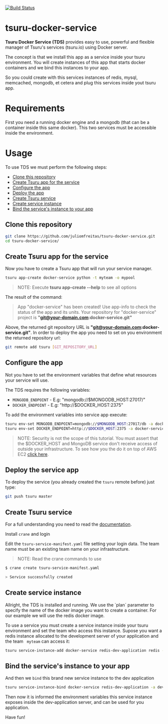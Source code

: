 [![Build Status](https://travis-ci.org/juliomfreitas/tsuru-docker-service.svg?branch=master)](https://travis-ci.org/juliomfreitas/tsuru-docker-service)


# tsuru-docker-service

**Tsuru Docker Service (TDS)** provides easy to use, powerful and flexible manager of Tsuru's services (tsuru.io) using Docker server.

The concept is that we install this app as a service inside your tsuru environment. You will create instances of this app that starts docker containers and we bind this instances to your app.

So you could create with this services instances of redis, mysql, memcached, mongodb, et cetera and plug this services inside yout tsuru app.

# Requirements

First you need a running docker engine and a mongodb (that can be a container inside this same docker). This two services must be accessible inside the environment.


# Usage

To use TDS we must perform the following steps:

 - [Clone this repository](#clone-repo)
 - [Create Tsuru app for the service](#create-tsuru-app)
 - [Configure the app](#configure-app)
 - [Deploy the app](#deploy-service-app)
 - [Create Tsuru service](#create-tsuru-service)
 - [Create service instance](#create-service-instance)
 - [Bind the service's instance to your app](#bind-service)


## <a name="clone-repo"></a>Clone this repository

```bash
git clone https://github.com/juliomfreitas/tsuru-docker-service.git
cd tsuru-docker-service/
```

## <a name="create-tsuru-app"></a>Create Tsuru app for the service

Now you have to create a Tsuru app that will run your service manager.

```bash
tsuru app-create docker-service python -t myteam -o mypool
```

> NOTE: Execute **tsuru app-create --help** to see all options

The result of the command:

> App "docker-service" has been created!
> Use app-info to check the status of the app and its units.
> Your repository for "docker-service" project is
> **"git@your-domain.com:docker-service.git"**

Above, the returned git repository URL is **"git@your-domain.com:docker-service.git"**. In order to deploy the app you need to set on you environment the returned repository url:

```bash
git remote add tsuru [GIT_REPOSITORY_URL]
```

## <a name="configure-app"></a>Configure the app

Not you have to set the environment variables that define what resources your
service will use.

The TDS requires the following variables:

 - `MONGODB_ENDPOINT` - E.g: "mongodb://$MONGODB_HOST:27017/"
 - `DOCKER_ENDPOINT` - E.g: "http://$DOCKER_HOST:2375"

To add the environment variables into service app execute:

```bash
tsuru env-set MONGODB_ENDPOINT=mongodb://$MONGODB_HOST:27017/db -a docker-service
tsuru env-set DOCKER_ENDPOINT=http://$DOCKER_HOST:2375 -a docker-service
```

> NOTE: Security is not the scope of this tutorial. You must assert that the $DOCKER_HOST and MongoDB service don't receive access of outside your infrastructure. To see how you the do it on top of AWS EC2 [click here](http://docs.aws.amazon.com/AWSEC2/latest/UserGuide/using-network-security.html).



## <a name="deploy-service-app"></a>Deploy the service app

To deploy the service (you already created the `tsuru` remote before) just type:

```bash
git push tsuru master
```

## <a name="create-tsuru-service"></a>Create Tsuru service

For a full understanding you need to read the [documentation](https://docs.tsuru.io/stable/services/build.html).

Install `crane` and login

Edit the `tsuru-service-manifest.yaml` file setting your login data. The team name must be an existing team name on your infrastructure.

> NOTE: Read the crane commands to use

```bash
$ crane create tsuru-service-manifest.yaml

> Service successfully created

```

## <a name="create-service-instance"></a>Create service instance

Allright, the TDS is installed and running. We use the `plan´ parameter to specify the name of the docker image you want to create a container. For our example we will use the redis docker image.

To use a service you must create a service instance inside your tsuru environment and set the team who access this instance. Supose you want a redis instance allocated to the development server of your application and the team ` myteam` can access it:

```bash
tsuru service-instance-add docker-service redis-dev-application redis -t myteam
```

## <a name="bind-service"></a>Bind the service's instance to your app

And then we `bind` this brand new service instance to the dev application

```bash
tsuru service-instance-bind docker-service redis-dev-application -a dev-application
```

Then now it is informed the environment variables this service instance exposes inside the dev-application server, and can be used for you application.

Have fun!